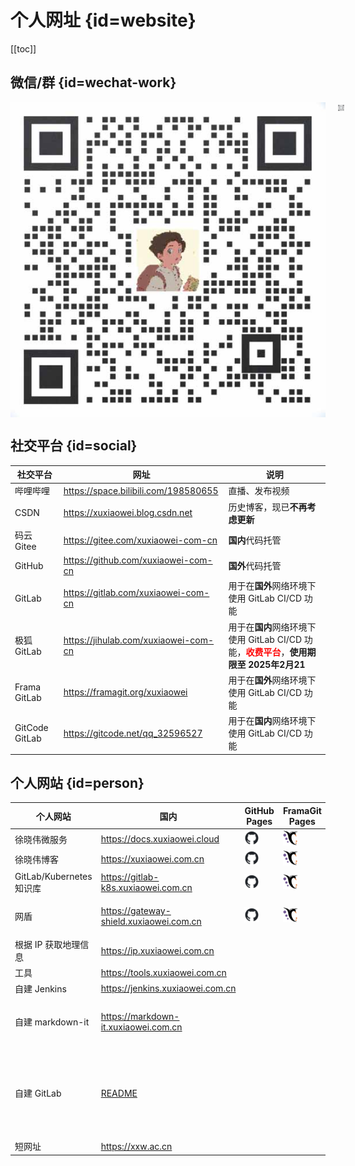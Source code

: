 # 个人网址 {id=website}

[[toc]]

## 微信/群 {id=wechat-work}

[//]: # (<div style="display: flex; justify-content: center; align-items: center;">)
<div align="center" style="text-align: center; display: flex;">
    <img id="work-img" alt="企业微信" src="./static/work.jpg" style="margin-right: 10px;"/>
    <a target="_blank" href="https://work.weixin.qq.com/gm/75cfc47d6a341047e4b6aca7389bdfa8">
        <img id="wechat-work-img" alt="企业微信群" src="./static/wechat-work.jpg" style="margin-left: 10px;"/>
    </a>
</div>

## 社交平台 {id=social}

| 社交平台           | 网址                                   | 说明                                                                                                  |
|----------------|--------------------------------------|-----------------------------------------------------------------------------------------------------|
| 哔哩哔哩           | https://space.bilibili.com/198580655 | 直播、发布视频                                                                                             |
| CSDN           | https://xuxiaowei.blog.csdn.net      | 历史博客，现已**不再考虑更新**                                                                                   |
| 码云 Gitee       | https://gitee.com/xuxiaowei-com-cn   | **国内**代码托管                                                                                          |
| GitHub         | https://github.com/xuxiaowei-com-cn  | **国外**代码托管                                                                                          |
| GitLab         | https://gitlab.com/xuxiaowei-com-cn  | 用于在**国外**网络环境下使用 GitLab CI/CD 功能                                                                    |
| 极狐 GitLab      | https://jihulab.com/xuxiaowei-com-cn | 用于在**国内**网络环境下使用 GitLab CI/CD 功能，<strong><font color="red">收费平台</font></strong>，**使用期限至 2025年2月21** |
| Frama GitLab   | https://framagit.org/xuxiaowei       | 用于在**国外**网络环境下使用 GitLab CI/CD 功能                                                                    |
| GitCode GitLab | https://gitcode.net/qq_32596527      | 用于在**国内**网络环境下使用 GitLab CI/CD 功能                                                                    |

## 个人网站 {id=person}

| 个人网站                  | 国内                                                                                      | GitHub Pages                                                                                                                                            | FramaGit Pages                                                                                                                                           | 说明                         |
|-----------------------|-----------------------------------------------------------------------------------------|---------------------------------------------------------------------------------------------------------------------------------------------------------|----------------------------------------------------------------------------------------------------------------------------------------------------------|----------------------------|
| 徐晓伟微服务                | https://docs.xuxiaowei.cloud                                                            | [<img src="./static/github.svg" style="height: 24px;margin-left: auto;margin-right: auto;">](https://xuxiaowei-cloud.github.io/spring-cloud-xuxiaowei/) | [<img src="./static/framagit.svg" style="height: 24px;margin-left: auto;margin-right: auto;">](https://xuxiaowei-cloud.frama.io/spring-cloud-xuxiaowei/) |                            |
| 徐晓伟博客                 | https://xuxiaowei.com.cn                                                                | [<img src="./static/github.svg" style="height: 24px;margin-left: auto;margin-right: auto;">](https://xuxiaowei-com-cn.github.io)                        | [<img src="./static/framagit.svg" style="height: 24px;margin-left: auto;margin-right: auto;">](https://xuxiaowei-com-cn.frama.io)                        |                            |
| GitLab/Kubernetes 知识库 | https://gitlab-k8s.xuxiaowei.com.cn                                                     | [<img src="./static/github.svg" style="height: 24px;margin-left: auto;margin-right: auto;">](https://xuxiaowei-com-cn.github.io/gitlab-k8s/)            | [<img src="./static/framagit.svg" style="height: 24px;margin-left: auto;margin-right: auto;">](https://xuxiaowei-com-cn.frama.io/gitlab-k8s/)            |                            |
| 网盾                    | https://gateway-shield.xuxiaowei.com.cn                                                 | [<img src="./static/github.svg" style="height: 24px;margin-left: auto;margin-right: auto;">](https://xuxiaowei-com-cn.github.io/gateway-shield/)        | [<img src="./static/framagit.svg" style="height: 24px;margin-left: auto;margin-right: auto;">](https://xuxiaowei-com-cn.frama.io/gateway-shield/)        | 个人域名均使用该项目代理               |
| 根据 IP 获取地理信息          | https://ip.xuxiaowei.com.cn                                                             |                                                                                                                                                         |                                                                                                                                                          |                            |
| 工具                    | https://tools.xuxiaowei.com.cn                                                          |                                                                                                                                                         |                                                                                                                                                          |                            |
| 自建 Jenkins            | https://jenkins.xuxiaowei.com.cn                                                        |                                                                                                                                                         |                                                                                                                                                          |                            |
| 自建 markdown-it        | https://markdown-it.xuxiaowei.com.cn                                                    |                                                                                                                                                         |                                                                                                                                                          | Markdown 编辑器，可用于微信公众号      |
| 自建 GitLab             | [README](https://gitlab.xuxiaowei.com.cn/xuxiaowei-com-cn/readme/-/blob/main/README.md) |                                                                                                                                                         |                                                                                                                                                          | 仅公开此地址中的群组和项目，其他群组和项目将陆续公开 |
| 短网址                   | https://xxw.ac.cn                                                                       |                                                                                                                                                         |                                                                                                                                                          |                            |

<style>

/* 图片 */
._guide_website #wechat-work-img, ._guide_website #work-img {
    /* 大小 */
    height: 100px;
}

/* 表格：第二列：表头 */
._guide_website table th:nth-child(2) {
    /* 居中 */
    text-align: center;
}

/* 表格：第二列：内容 */
._guide_website table td:nth-child(2) {
    /* 右对齐 */
    text-align: right;
}

/* 社交平台：表格：第一列 */
._guide_website #social + table tr td:first-child {
    /* 最小宽度 */
    min-width: 118px;
}

/* 社交平台：表格：第二列 */
._guide_website #social + table tr td:nth-child(2) {
    /* 最小宽度 */
    min-width: 280px;
}

/* 社交平台：表格：第三列 */
._guide_website #social + table tr td:nth-child(3) {
    /* 最小宽度 */
    min-width: 322px;
}

/* 个人网站：表格：第一列 */
._guide_website #person + table tr td:first-child {
    /* 最小宽度 */
    min-width: 188px;
}

/* 个人网站：表格：第二列 */
._guide_website #person + table tr td:nth-child(2) {
    /* 最小宽度 */
    min-width: 295px;
}

/* 个人网站：表格：第五列 */
._guide_website #person + table tr td:nth-child(5) {
    /* 最小宽度 */
    min-width: 260px;
}

</style>
